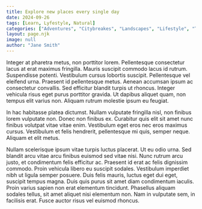 ```yaml
---
title: Explore new places every single day
date: 2024-09-26
tags: [Learn, Lyfestyle, Natural]
categories: ["Adventures", "Citybreakes", "Landscapes", "Lifestyle", "Travel"]
layout: page.njk
image: null
author: "Jane Smith"
---
```



Integer at pharetra metus, non porttitor lorem. Pellentesque consectetur lacus at erat maximus fringilla. Mauris suscipit commodo lacus id rutrum. Suspendisse potenti. Vestibulum cursus lobortis suscipit. Pellentesque vel eleifend urna. Praesent id pellentesque metus. Aenean accumsan ipsum ac consectetur convallis. Sed efficitur blandit turpis ut rhoncus. Integer vehicula risus eget purus porttitor gravida. Ut dapibus aliquet quam, non tempus elit varius non. Aliquam rutrum molestie ipsum eu feugiat.

In hac habitasse platea dictumst. Nullam vulputate fringilla nisl, non finibus lorem vulputate non. Donec non finibus ex. Curabitur quis elit sit amet nunc finibus volutpat vitae vitae enim. Vestibulum eget eros nec eros maximus cursus. Vestibulum et felis hendrerit, pellentesque mi quis, semper neque. Aliquam et elit metus.

Nullam scelerisque ipsum vitae turpis luctus placerat. Ut eu odio urna. Sed blandit arcu vitae arcu finibus euismod sed vitae nisi. Nunc rutrum arcu justo, et condimentum felis efficitur ac. Praesent id erat ac felis dignissim commodo. Proin vehicula libero eu suscipit sodales. Vestibulum imperdiet nibh ut ligula semper posuere. Duis felis mauris, luctus eget dui eget, suscipit tempus magna. Duis quis purus sit amet diam condimentum iaculis. Proin varius sapien non erat elementum tincidunt. Phasellus aliquam sodales tellus, sit amet aliquet nisi elementum non. Nam in vulputate sem, in facilisis erat. Fusce auctor risus vel euismod rhoncus.
